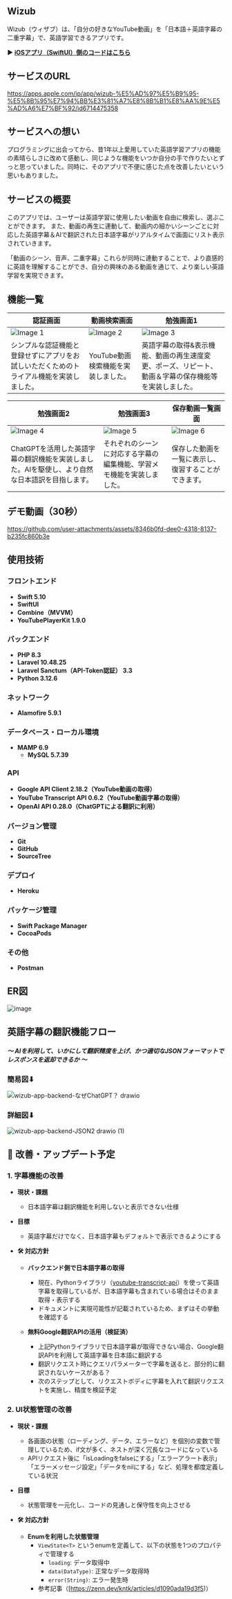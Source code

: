## Wizub
Wizub（ウィザブ）は、「自分の好きなYouTube動画」を「日本語＋英語字幕の二重字幕」で、英語学習できるアプリです。

**▶︎ [iOSアプリ（SwiftUI）側のコードはこちら](https://github.com/SK3620/Wizub#wizub)**

## サービスのURL
https://apps.apple.com/jp/app/wizub-%E5%AD%97%E5%B9%95-%E5%8B%95%E7%94%BB%E3%81%A7%E8%8B%B1%E8%AA%9E%E5%AD%A6%E7%BF%92/id6714475358

## サービスへの想い
プログラミングに出会ってから、昔1年以上愛用していた英語学習アプリの機能の素晴らしさに改めて感動し、同じような機能をいつか自分の手で作りたいとずっと思っていました。同時に、そのアプリで不便に感じた点を改善したいという思いもありました。

## サービスの概要
このアプリでは、ユーザーは英語学習に使用したい動画を自由に検索し、選ぶことができます。
また、動画の再生に連動して、動画内の細かいシーンごとに対応した英語字幕＆AIで翻訳された日本語字幕がリアルタイムで画面にリスト表示されていきます。

「動画のシーン、音声、二重字幕」これらが同時に連動することで、より直感的に英語を理解することができ、自分の興味のある動画を通じて、より楽しい英語学習を実現できます。
## 機能一覧

| **認証画面**                                                                                   | **動画検索画面**                                                                                   | **勉強画面1**                                                                                   |
|--------------------------------------------------------------------------------------------------|------------------------------------------------------------------------------------------------|------------------------------------------------------------------------------------------------|
| ![Image 1](https://github.com/user-attachments/assets/805c9c26-e314-4bc6-9d7f-ab54e2b489c0)      | ![Image 2](https://github.com/user-attachments/assets/4ba8339a-188d-4702-9ffd-ac046a7dfd12)      | ![Image 3](https://github.com/user-attachments/assets/6ae602e1-133b-4425-8cd4-8321304383ce)      |
| シンプルな認証機能と登録せずにアプリをお試しいただくためのトライアル機能を実装しました。| YouTube動画検索機能を実装しました。| 英語字幕の取得&表示機能、動画の再生速度変更、ポーズ、リピート、動画＆字幕の保存機能等を実装しました。|

| **勉強画面2**                                                                                   | **勉強画面3**                                                                           | **保存動画一覧画面**                                                                             |
|------------------------------------------------------------------------------------------------|------------------------------------------------------------------------------------------------|------------------------------------------------------------------------------------------------|
| ![Image 4](https://github.com/user-attachments/assets/2020b344-7331-43d9-814e-51adab75f9b5)      | ![Image 5](https://github.com/user-attachments/assets/e7e69fa3-77ab-4989-b62d-6a68b0e59c14)    | ![Image 6](https://github.com/user-attachments/assets/b9c59ac6-da32-408c-8d4f-3c4e310b1782)    |
| ChatGPTを活用した英語字幕の翻訳機能を実装しました。AIを駆使し、より自然な日本語訳を目指します。| それぞれのシーンに対応する字幕の編集機能、学習メモ機能を実装しました。| 保存した動画を一覧に表示し、復習することができます。|

## デモ動画（30秒）

https://github.com/user-attachments/assets/8346b0fd-dee0-4318-8137-b235fc860b3e

## 使用技術

### **フロントエンド**

- **Swift 5.10**
- **SwiftUI**
- **Combine（MVVM）**
- **YouTubePlayerKit 1.9.0**

### **バックエンド**

- **PHP 8.3**
- **Laravel 10.48.25**
- **Laravel Sanctum（API-Token認証） 3.3**
- **Python 3.12.6**

### **ネットワーク**

- **Alamofire 5.9.1**

### **データベース・ローカル環境**

- **MAMP 6.9**
    - **MySQL 5.7.39**

### **API**

- **Google API Client 2.18.2（YouTube動画の取得）**
- **YouTube Transcript API 0.6.2（YouTube動画字幕の取得）**
- **OpenAI API 0.28.0（ChatGPTによる翻訳に利用）**

### **バージョン管理**

- **Git**
- **GitHub**
- **SourceTree**

### **デプロイ**

- **Heroku**

### **パッケージ管理**

- **Swift Package Manager**
- **CocoaPods**

### その他

- **Postman**

## ER図

![image](https://github.com/user-attachments/assets/3570a9d5-04b3-4eaf-a9ee-fd5ae7ca1679)

## 英語字幕の翻訳機能フロー
##### 〜 AIを利用して、いかにして翻訳精度を上げ、かつ適切なJSONフォーマットでレスポンスを返却できるか 〜
### 簡易図⬇︎
![wizub-app-backend-なぜChatGPT？ drawio](https://github.com/user-attachments/assets/28173b24-3f8f-4c54-af30-5fe1c59f0bbc)

### 詳細図⬇︎
![wizub-app-backend-JSON2 drawio (1)](https://github.com/user-attachments/assets/a013fadc-8451-466f-888b-f90fdffe8cd1)

## 🎯 改善・アップデート予定

### 1. 字幕機能の改善
- **現状・課題**  
  - 日本語字幕は翻訳機能を利用しないと表示できない仕様
- **目標**  
  - 英語字幕だけでなく、日本語字幕もデフォルトで表示できるようにする

- **🛠 対応方針**  
  - **バックエンド側で日本語字幕の取得**  
    - 現在、Pythonライブラリ（[youtube-transcript-api](https://pypi.org/project/youtube-transcript-api/)）を使って英語字幕を取得しているが、日本語字幕も含まれている場合はそのまま取得・表示する  
    - ドキュメントに実現可能性が記載されているため、まずはその挙動を確認する

  - **無料Google翻訳APIの活用（検証済）**  
    - 上記Pythonライブラリで日本語字幕が取得できない場合、Google翻訳APIを利用して英語字幕を日本語に翻訳する  
    - 翻訳リクエスト時にクエリパラメーターで字幕を送ると、部分的に翻訳されないケースがある？  
    - 次のステップとして、リクエストボディに字幕を入れて翻訳リクエストを実施し、精度を検証予定

### 2. UI状態管理の改善
- **現状・課題**  
  - 各画面の状態（ローディング、データ、エラーなど）を個別の変数で管理しているため、if文が多く、ネストが深く冗長なコードになっている  
  - APIリクエスト後に「isLoadingをfalseにする」「エラーアラート表示」「エラーメッセージ設定」「データをnilにする」など、処理を都度定義している状況

- **目標**  
  - 状態管理を一元化し、コードの見通しと保守性を向上させる

- **🛠 対応方針**  
  - **Enumを利用した状態管理**
    - `ViewState<T>` というenumを定義して、以下の状態を1つのプロパティで管理する
      - `loading`: データ取得中
      - `data(DataType)`: 正常なデータ取得時
      - `error(String)`: エラー発生時
    - 参考記事（[https://zenn.dev/kntk/articles/d1090ada19d3f5)）

